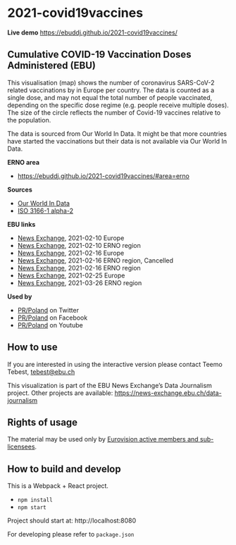 # 2021-covid19vaccines

**Live demo** https://ebuddj.github.io/2021-covid19vaccines/

## Cumulative COVID-19 Vaccination Doses Administered (EBU)

This visualisation (map) shows the number of coronavirus SARS-CoV-2 related vaccinations by in Europe per country. The data is counted as a single dose, and may not equal the total number of people vaccinated, depending on the specific dose regime (e.g. people receive multiple doses). The size of the circle reflects the number of Covid-19 vaccines relative to the population.

The data is sourced from Our World In Data. It might be that more countries have started the vaccinations but their data is not available via Our World In Data.

**ERNO area** 
* https://ebuddj.github.io/2021-covid19vaccines/#area=erno

**Sources**
* [Our World In Data](https://ourworldindata.org/covid-vaccinations)
* [ISO 3166-1 alpha-2](https://en.wikipedia.org/wiki/ISO_3166-1_alpha-2)

**EBU links**
* [News Exchange](https://news-exchange.ebu.ch/item_detail/95c70a5e81e20d16d004799724a8ad91/2021_21006236), 2021-02-10 Europe
* [News Exchange](https://news-exchange.ebu.ch/item_detail/8366c5ddf499da5ce7aa7801809eac48/2021_21006238), 2021-02-10 ERNO region
* [News Exchange](https://news-exchange.ebu.ch/item_detail/12d440f302c20b654d7e7304357ad775/2021_21007189), 2021-02-16 Europe
* [News Exchange](https://news-exchange.ebu.ch/item_detail/12d440f302c20b654d7e7304357ad775/2021_21007190), 2021-02-16 ERNO region, Cancelled
* [News Exchange](https://news-exchange.ebu.ch/item_detail/36e3a50da439fbb82d00d3656b482f7e/2021_21007212), 2021-02-16 ERNO region
* [News Exchange](https://news-exchange.ebu.ch/item_detail/69eb029fd2ea54386086c51dbd332358/2021_21009005), 2021-02-25 Europe
* [News Exchange](https://news-exchange.ebu.ch/item_detail/a748d77a68e4b4d86551810b32a04eb0/2021_10005085), 2021-03-26 ERNO region

**Used by**
* [PR/Poland](https://twitter.com/polskieradiopl/status/1372814785918685188) on Twitter
* [PR/Poland](https://www.facebook.com/PolskieRadio24pl/posts/1873917669424464) on Facebook
* [PR/Poland](https://www.youtube.com/watch?v=pH7OOJq2RAc) on Youtube

## How to use

If you are interested in using the interactive version please contact Teemo Tebest, tebest@ebu.ch

This visualization is part of the EBU News Exchange’s Data Journalism project. Other projects are available: https://news-exchange.ebu.ch/data-journalism

## Rights of usage

The material may be used only by [Eurovision active members and sub-licensees](https://www.ebu.ch/eurovision-news/members-and-sublicensees).

## How to build and develop

This is a Webpack + React project.

* `npm install`
* `npm start`

Project should start at: http://localhost:8080

For developing please refer to `package.json`